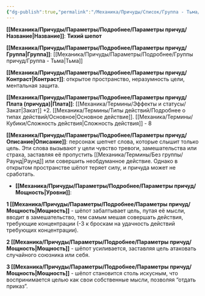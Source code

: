 ```yaml
---
{"dg-publish":true,"permalink":"/Механика/Причуды/Список/Группа - Тьма/Тихий шепот/","noteIcon":"","created":"2025-09-07T13:19:25.718+03:00","updated":"2025-09-12T18:42:22.793+03:00"}
---
```



**[[Механика/Причуды/Параметры/Подробнее/Параметры причуд/Название\|Название]]**: **Тихий шепот**

**[[Механика/Причуды/Параметры/Подробнее/Параметры причуд/Группа\|Группа]]**: [[Механика/Причуды/Параметры/Подробнее/Группы причуд/Группа - Тьма\|Тьма]] 

**[[Механика/Причуды/Параметры/Подробнее/Параметры причуд/Контраст\|Контраст]]**: открытое пространство, неразумность цели, ментальная защита.

**[[Механика/Причуды/Параметры/Подробнее/Параметры причуд/Плата (причуда)\|Плата]]**: [[Механика/Термины/Эффекты и статусы/Закат\|Закат]] +2. [[Механика/Термины/Типы действий/Подробнее о типах действий/Основное\|Основное действие]]. [[Механика/Термины/Кубики/Сложность действия\|Сложность действия]] - 8

**[[Механика/Причуды/Параметры/Подробнее/Параметры причуд/Описание\|Описание]]**: персонаж шепчет слова, которые слышит только цель. Эти слова вызывают у цели чувство тревоги, замешательства или страха, заставляя её пропустить [[Механика/Термины/Без группы/Раунд\|Раунд]] или совершить необдуманное действие. Однако в открытом пространстве шёпот теряет силу, и причуда может не сработать.


- **[[Механика/Причуды/Параметры/Подробнее/Параметры причуд/Мощность\|Уровни]]**:

**1 [[Механика/Причуды/Параметры/Подробнее/Параметры причуд/Мощность\|Мощность]]** - шёпот забалтывает цель, путая её мысли, вводит в замешательство, тем самым мешая совершать действия, требующие концентрации (-3 к броскам на удачность действий требующих концентрации).

**2 [[Механика/Причуды/Параметры/Подробнее/Параметры причуд/Мощность\|Мощность]]** - шёпот усиливается, заставляя цель атаковать случайного союзника или себя.

**3 [[Механика/Причуды/Параметры/Подробнее/Параметры причуд/Мощность\|Мощность]]** - шёпот становится столь искусным, что воспринимается целью как свои собственные мысли, позволяя “отдать приказ”.